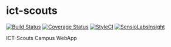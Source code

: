 ict-scouts
==========

[![Build Status](https://travis-ci.org/PReimers/ict-scouts.svg?branch=master)](https://travis-ci.org/PReimers/ict-scouts) [![Coverage Status](https://coveralls.io/repos/github/PReimers/ict-scouts/badge.svg?branch=master)](https://coveralls.io/github/PReimers/ict-scouts?branch=master) [![StyleCI](https://styleci.io/repos/74136676/shield?branch=master)](https://styleci.io/repos/74136676) [![SensioLabsInsight](https://insight.sensiolabs.com/projects/83636cb1-9998-402c-bb9b-7f8b215b1bfd/mini.png)](https://insight.sensiolabs.com/projects/83636cb1-9998-402c-bb9b-7f8b215b1bfd)

ICT-Scouts Campus WebApp
